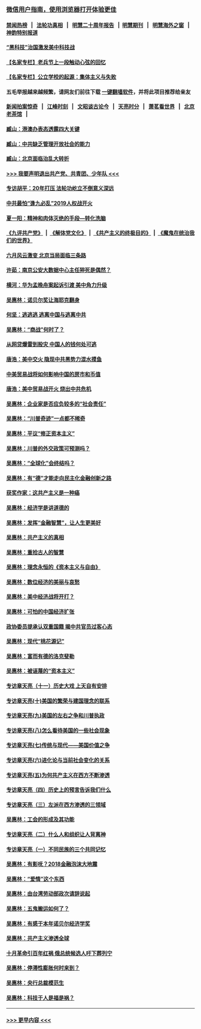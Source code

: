 ### [微信用户指南，使用浏览器打开体验更佳](https://github.com/gfw-breaker/banned-news1/blob/master/indexes/wechat-guide.md?t=0)
#### [禁闻热榜](热点新闻.md?t=0)  &nbsp;&nbsp;|&nbsp;&nbsp; [法轮功真相](https://github.com/gfw-breaker/truth/blob/master/README.md?t=0) &nbsp;&nbsp;|&nbsp;&nbsp; [明慧二十周年报告](https://github.com/gfw-breaker/mh-reports/blob/master/README.md?t=0) &nbsp;&nbsp;|&nbsp;&nbsp;[明慧期刊](https://github.com/gfw-breaker/mh-qikan) &nbsp;&nbsp;|&nbsp;&nbsp; [明慧海外之窗](https://github.com/gfw-breaker/mh-news/blob/master/README.md?t=0) &nbsp;&nbsp;|&nbsp;&nbsp; [神韵特别报道](https://github.com/gfw-breaker/mh-news/blob/master/shenyun.md?t=0)
#### [“黑科技”治国激发美中科技战](../pages/nsc423/n11638056.md?t=02040455) 
#### [【名家专栏】老兵节上一段触动心弦的回忆](../pages/nsc423/n11646016.md?t=02040455) 
#### [【名家专栏】公立学校的起源：集体主义与失败](../pages/nsc423/n11601833.md?t=02040455) 
#### 五毛举报越来越频繁，请网友们前往下载 [一键翻墙软件](https://github.com/gfw-breaker/ssr-accounts)，并将此项目推荐给亲友
#### [新闻拍案惊奇](https://github.com/gfw-breaker/banned-news1/blob/master/pages/link4.md) &nbsp;&nbsp;|&nbsp;&nbsp; [江峰时刻](https://github.com/gfw-breaker/banned-news1/blob/master/pages/link4.md) &nbsp;&nbsp;|&nbsp;&nbsp; [文昭谈古论今](https://github.com/gfw-breaker/banned-news1/blob/master/pages/link4.md) &nbsp;&nbsp;|&nbsp;&nbsp; [天亮时分](https://github.com/gfw-breaker/banned-news1/blob/master/pages/link4.md) &nbsp;&nbsp;|&nbsp;&nbsp; [萧茗看世界](https://github.com/gfw-breaker/banned-news1/blob/master/pages/link4.md) &nbsp;&nbsp;|&nbsp;&nbsp; [北京老茶馆](https://github.com/gfw-breaker/banned-news1/blob/master/pages/link4.md) &nbsp;&nbsp;|&nbsp;&nbsp; 
#### [臧山：港澳办表态透露四大关键](../pages/nsc423/n11421628.md?t=02040455) 
#### [臧山：中共缺乏管理开放社会的能力](../pages/nsc423/n11407457.md?t=02040455) 
#### [臧山：北京面临治乱大转折](../pages/nsc423/n11406895.md?t=02040455) 
#### [>>> 我要声明退出共产党、共青团、少年队 <<<](https://github.com/begood0513/goodnews/blob/master/quit/letter.md) 
#### [专访胡平：20年打压 法轮功屹立不倒意义深远](../pages/nsc423/n11398800.md?t=02040455) 
#### [中共最怕“逢九必乱”2019人权战开火](../pages/nsc423/n11385248.md?t=02040455) 
#### [夏一阳：精神和肉体灭绝的手段—转化洗脑](../pages/nsc423/n11368250.md?t=02040455) 
#### [《九评共产党》](https://github.com/begood0513/9ping.md/blob/master/README.md) &nbsp;|&nbsp; [《解体党文化》](../../../../jtdwh.md/blob/master/README.md)  &nbsp;|&nbsp; [《共产主义的终极目的》](../../../../gczydzjmd.md/blob/master/README.md) &nbsp;|&nbsp; [《魔鬼在统治我们的世界》](../../../../mgztzwmdsj.md/blob/master/README.md) 
#### [六月风云激变 北京当局面临三条路](../pages/nsc423/n11313668.md?t=02040455) 
#### [许茹：南京公安大数据中心主任猝死是偶然？](../pages/nsc423/n11064744.md?t=02040455) 
#### [横河：华为孟晚舟案起诉引渡 美中角力升级](../pages/nsc423/n11027230.md?t=02040455) 
#### [吴惠林：诺贝尔奖让海耶克翻身](../pages/nsc423/n10890049.md?t=02040455) 
#### [何坚：逃逃逃 逃离中国与逃离中共](../pages/nsc423/n10592891.md?t=02040455) 
#### [吴惠林：“商战”何时了？](../pages/nsc423/n10573558.md?t=02040455) 
#### [从网贷爆雷到股灾 中国人的钱何处可逃](../pages/nsc423/n10572800.md?t=02040455) 
#### [唐浩：美中交火 隐现中共黑势力混水摸鱼](../pages/nsc423/n10544040.md?t=02040455) 
#### [中美贸易战将如何影响中国的房市和币值](../pages/nsc423/n10543697.md?t=02040455) 
#### [唐浩：美中贸易战开火 烧出中共危机](../pages/nsc423/n10540126.md?t=02040455) 
#### [吴惠林：企业家是否应负较多的“社会责任”](../pages/nsc423/n10535022.md?t=02040455) 
#### [吴惠林：“川普奇迹”一点都不稀奇](../pages/nsc423/n10512808.md?t=02040455) 
#### [吴惠林：平议“修正资本主义”](../pages/nsc423/n10495724.md?t=02040455) 
#### [吴惠林：川普的外交政策可预测吗？](../pages/nsc423/n10462387.md?t=02040455) 
#### [吴惠林：“全球化”会终结吗？](../pages/nsc423/n10452838.md?t=02040455) 
#### [吴惠林：有“德”才能走向民主化金融创新之路](../pages/nsc423/n10432292.md?t=02040455) 
#### [获奖作家：这共产主义是一种癌](../pages/nsc423/n10431541.md?t=02040455) 
#### [吴惠林：经济学是讲道德的](../pages/nsc423/n10398014.md?t=02040455) 
#### [吴惠林：发挥“金融智慧”，让人生更美好](../pages/nsc423/n10375019.md?t=02040455) 
#### [吴惠林：共产主义的真相](../pages/nsc423/n10351394.md?t=02040455) 
#### [吴惠林：重拾古人的智慧](../pages/nsc423/n10337691.md?t=02040455) 
#### [吴惠林：理念永恒的《资本主义与自由》](../pages/nsc423/n10316274.md?t=02040455) 
#### [吴惠林：数位经济的美丽与哀愁](../pages/nsc423/n10292946.md?t=02040455) 
#### [吴惠林：美中经济战将开打？](../pages/nsc423/n10258825.md?t=02040455) 
#### [吴惠林：可怕的中国经济扩张](../pages/nsc423/n10219147.md?t=02040455) 
#### [政协委员提承认双重国籍 揭中共官员过客心态](../pages/nsc423/n10208809.md?t=02040455) 
#### [吴惠林：现代“桃花源记”](../pages/nsc423/n10185234.md?t=02040455) 
#### [吴惠林：富而有德的洛克斐勒](../pages/nsc423/n10142264.md?t=02040455) 
#### [吴惠林：被诬蔑的“资本主义”](../pages/nsc423/n10124816.md?t=02040455) 
#### [专访章天亮（十一）历史大戏 上天自有安排](../pages/nsc423/n10094905.md?t=02040455) 
#### [专访章天亮(十)美国的繁荣与建国理念的联系](../pages/nsc423/n10094899.md?t=02040455) 
#### [专访章天亮(九)美国的左右之争和川普执政](../pages/nsc423/n10094889.md?t=02040455) 
#### [专访章天亮(八)怎么看待美国的一些社会现象](../pages/nsc423/n10094857.md?t=02040455) 
#### [专访章天亮(七)传统与现代——美国价值之争](../pages/nsc423/n10093140.md?t=02040455) 
#### [专访章天亮(六)进化论与当前社会变化的关系](../pages/nsc423/n10092036.md?t=02040455) 
#### [专访章天亮(五)为何共产主义在西方不断渗透](../pages/nsc423/n10083620.md?t=02040455) 
#### [专访章天亮（四）历史上的预言告诉我们什么](../pages/nsc423/n10083606.md?t=02040455) 
#### [专访章天亮（三）左派在西方渗透的三领域](../pages/nsc423/n10081115.md?t=02040455) 
#### [吴惠林：工会的形成及其功能](../pages/nsc423/n10080633.md?t=02040455) 
#### [专访章天亮（二）什么人和组织让人背离神](../pages/nsc423/n10076637.md?t=02040455) 
#### [专访章天亮（一）不同民族的三个共同记忆](../pages/nsc423/n10074188.md?t=02040455) 
#### [吴惠林：有影呒？2018金融泡沫大地震](../pages/nsc423/n10040534.md?t=02040455) 
#### [吴惠林：“爱情”这个东西](../pages/nsc423/n10019423.md?t=02040455) 
#### [吴惠林：由台湾劳动部政次请辞说起](../pages/nsc423/n9979679.md?t=02040455) 
#### [吴惠林：五鬼搬运如何了？](../pages/nsc423/n9925338.md?t=02040455) 
#### [吴惠林：有感于本年诺贝尔经济学奖](../pages/nsc423/n9871883.md?t=02040455) 
#### [吴惠林：共产主义渗透全球](../pages/nsc423/n9812748.md?t=02040455) 
#### [十月革命引百年红祸 俄总统候选人吁下葬列宁](../pages/nsc423/n9810182.md?t=02040455) 
#### [吴惠林：停滞性膨胀何时来到？](../pages/nsc423/n9764136.md?t=02040455) 
#### [吴惠林：央行总裁模范生](../pages/nsc423/n9728134.md?t=02040455) 
#### [吴惠林：科技于人是福是祸？](../pages/nsc423/n9672982.md?t=02040455) 

----
#### [ >>> 更早内容 <<< ](../indexes/nsc423-earlier.md)
